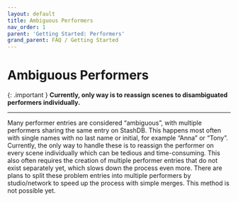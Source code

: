 ```yaml
---
layout: default
title: Ambiguous Performers
nav_order: 1
parent: 'Getting Started: Performers'
grand_parent: FAQ / Getting Started
---
```


# Ambiguous Performers

{: .important }
**Currently, only way is to reassign scenes to disambiguated performers individually.**

---

Many performer entries are considered “ambiguous”, with multiple performers sharing the same entry on StashDB. This happens most often with single names with no last name or initial, for example “Anna” or “Tony”. Currently, the only way to handle these is to reassign the performer on every scene individually which can be tedious and time-consuming. This also often requires the creation of multiple performer entries that do not exist separately yet, which slows down the process even more. There are plans to split these problem entries into multiple performers by studio/network to speed up the process with simple merges. This method is not possible yet.
